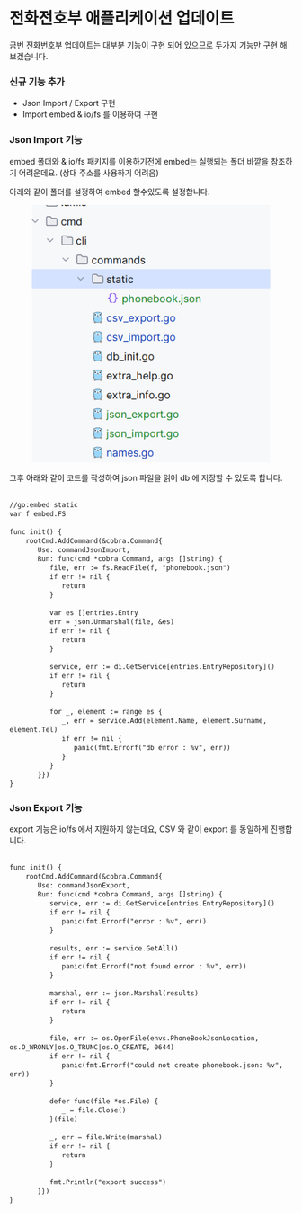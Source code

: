 # 전화전호부 애플리케이션 업데이트



금번 전화번호부 업데이트는 대부분 기능이 구현 되어 있으므로 두가지 기능만 구현 해 보겠습니다.



### 신규 기능 추가

* Json Import / Export 구현
* Import embed & io/fs 를 이용하여 구현

### Json Import 기능

embed 폴더와 & io/fs 패키지를 이용하기전에 embed는 실행되는 폴더 바깥을 참조하기 어려운데요. (상대 주소를 사용하기 어려움)



아래와 같이 폴더를 설정하여 embed 할수있도록 설정합니다.

<div align="left">

<figure><img src="../.gitbook/assets/image (20).png" alt=""><figcaption></figcaption></figure>

</div>

그후 아래와 같이 코드를 작성하여  json 파일을 읽어 db 에 저장할 수 있도록 합니다.

```

//go:embed static  
var f embed.FS  
  
func init() {  
    rootCmd.AddCommand(&cobra.Command{  
       Use: commandJsonImport,  
       Run: func(cmd *cobra.Command, args []string) {  
          file, err := fs.ReadFile(f, "phonebook.json")  
          if err != nil {  
             return  
          }  
  
          var es []entries.Entry  
          err = json.Unmarshal(file, &es)  
          if err != nil {  
             return  
          }  
  
          service, err := di.GetService[entries.EntryRepository]()  
          if err != nil {  
             return  
          }  
  
          for _, element := range es {  
             _, err = service.Add(element.Name, element.Surname, element.Tel)  
             if err != nil {  
                panic(fmt.Errorf("db error : %v", err))  
             }  
          }  
       }})  
}

```



### Json Export 기능



export 기능은 io/fs 에서 지원하지 않는데요, CSV 와 같이 export 를 동일하게 진행합니다.

```

func init() {  
    rootCmd.AddCommand(&cobra.Command{  
       Use: commandJsonExport,  
       Run: func(cmd *cobra.Command, args []string) {  
          service, err := di.GetService[entries.EntryRepository]()  
          if err != nil {  
             panic(fmt.Errorf("error : %v", err))  
          }  
  
          results, err := service.GetAll()  
          if err != nil {  
             panic(fmt.Errorf("not found error : %v", err))  
          }  
  
          marshal, err := json.Marshal(results)  
          if err != nil {  
             return  
          }  
  
          file, err := os.OpenFile(envs.PhoneBookJsonLocation, os.O_WRONLY|os.O_TRUNC|os.O_CREATE, 0644)  
          if err != nil {  
             panic(fmt.Errorf("could not create phonebook.json: %v", err))  
          }  
  
          defer func(file *os.File) {  
             _ = file.Close()  
          }(file)  
  
          _, err = file.Write(marshal)  
          if err != nil {  
             return  
          }  
  
          fmt.Println("export success")  
       }})  
}

```



